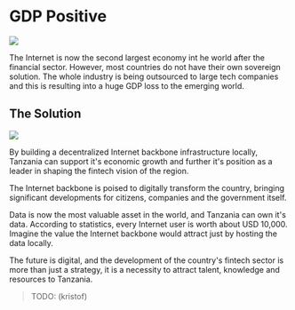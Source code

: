 # GDP Positive

![](img/gdp_loss.png)  

The Internet is now the second largest economy int he world after the financial sector. However, most countries do not have their own sovereign solution. The whole industry is being outsourced to large tech companies and this is resulting into a huge GDP loss to the emerging world. 

## The Solution

![](img/gdp_positive.png)  


By building a decentralized Internet backbone infrastructure locally, Tanzania can support it's economic growth and further it's position as a leader in shaping the fintech vision of the region. 

The Internet backbone is poised to digitally transform the country, bringing significant developments for citizens, companies and the government itself. 

Data is now the most valuable asset in the world, and Tanzania can own it's data. According to statistics, every Internet user is worth about USD 10,000. Imagine the value the Internet backbone would attract just by hosting the data locally. 

The future is digital, and the development of the country's fintech sector is more than just a strategy, it is a necessity to attract talent, knowledge and resources to Tanzania. 

> TODO: (kristof)

